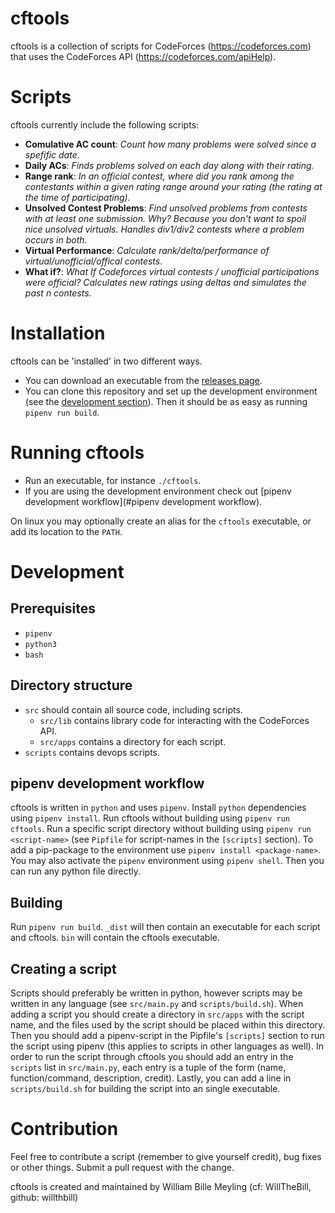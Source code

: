 # cftools
cftools is a collection of scripts for CodeForces (https://codeforces.com) that uses the CodeForces API (https://codeforces.com/apiHelp).

# Scripts
cftools currently include the following scripts:

* **Comulative AC count**: *Count how many problems were solved since a spefific date.*
* **Daily ACs**: *Finds problems solved on each day along with their rating.*
* **Range rank**: *In an official contest, where did you rank among the contestants within a given rating range around your rating (the rating at the time of participating).*
* **Unsolved Contest Problems**: *Find unsolved problems from contests with at least one submission. Why? Because you don't want to spoil nice unsolved virtuals. Handles div1/div2 contests where a problem occurs in both.*
* **Virtual Performance**: *Calculate rank/delta/performance of virtual/unofficial/offical contests.*
* **What if?**: *What If Codeforces virtual contests / unofficial participations were official? Calculates new ratings using deltas and simulates the past n contests.*
 
# Installation
cftools can be 'installed' in two different ways.
* You can download an executable from the [releases page](https://github.com/willthbill/cftools/releases).
* You can clone this repository and set up the development environment (see the [development section](#Development)). Then it should be as easy as running `pipenv run build`.

# Running cftools
* Run an executable, for instance `./cftools`.
* If you are using the development environment check out [pipenv development workflow](#pipenv development workflow).

On linux you may optionally create an alias for the `cftools` executable, or add its location to the `PATH`.

# Development 

## Prerequisites
* `pipenv`
* `python3`
* `bash`

## Directory structure
* `src` should contain all source code, including scripts.
    - `src/lib` contains library code for interacting with the CodeForces API.
    - `src/apps` contains a directory for each script.
* `scripts` contains devops scripts.

## pipenv development workflow
cftools is written in `python` and uses `pipenv`.
Install `python` dependencies using `pipenv install`.
Run cftools without building using `pipenv run cftools`.
Run a specific script directory without building using `pipenv run <script-name>` (see `Pipfile` for script-names in the `[scripts]` section).
To add a pip-package to the environment use `pipenv install <package-name>`.
You may also activate the `pipenv` environment using `pipenv shell`. Then you can run any python file directly.

## Building
Run `pipenv run build`.
`_dist` will then contain an executable for each script and cftools.
`bin` will contain the cftools executable.

## Creating a script
Scripts should preferably be written in python, however scripts may be written in any language (see `src/main.py` and `scripts/build.sh`).
When adding a script you should create a directory in `src/apps` with the script name, and the files used by the script should be placed within this directory.
Then you should add a pipenv-script in the Pipfile's `[scripts]` section to run the script using pipenv (this applies to scripts in other languages as well).
In order to run the script through cftools you should add an entry in the `scripts` list in `src/main.py`, each entry is a tuple of the form (name, function/command, description, credit).
Lastly, you can add a line in `scripts/build.sh` for building the script into an single executable.

# Contribution
Feel free to contribute a script (remember to give yourself credit), bug fixes or other things. Submit a pull request with the change.

cftools is created and maintained by William Bille Meyling (cf: WillTheBill, github: willthbill)

